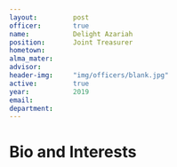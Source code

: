 ```yaml
---
layout:     	post
officer: 		true
name:      		Delight Azariah
position: 		Joint Treasurer
hometown:		
alma_mater: 	
advisor: 		
header-img: 	"img/officers/blank.jpg"
active: 		true
year:  			2019
email: 			
department: 	
---
```


# Bio and Interests

